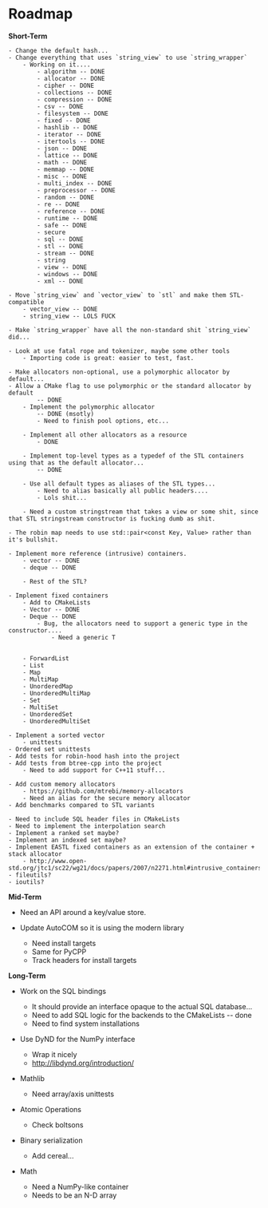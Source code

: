 # Roadmap

**Short-Term**

    - Change the default hash...
    - Change everything that uses `string_view` to use `string_wrapper`
        - Working on it....
            - algorithm -- DONE
            - allocator -- DONE
            - cipher -- DONE
            - collections -- DONE
            - compression -- DONE
            - csv -- DONE
            - filesystem -- DONE
            - fixed -- DONE
            - hashlib -- DONE
            - iterator -- DONE
            - itertools -- DONE
            - json -- DONE
            - lattice -- DONE
            - math -- DONE
            - memmap -- DONE
            - misc -- DONE
            - multi_index -- DONE
            - preprocessor -- DONE
            - random -- DONE
            - re -- DONE
            - reference -- DONE 
            - runtime -- DONE
            - safe -- DONE
            - secure
            - sql -- DONE
            - stl -- DONE
            - stream -- DONE
            - string
            - view -- DONE
            - windows -- DONE
            - xml -- DONE

    - Move `string_view` and `vector_view` to `stl` and make them STL-compatible
        - vector_view -- DONE
        - string_view -- LOLS FUCK

    - Make `string_wrapper` have all the non-standard shit `string_view` did...

    - Look at use fatal rope and tokenizer, maybe some other tools
        - Importing code is great: easier to test, fast.

    - Make allocators non-optional, use a polymorphic allocator by default...
    - Allow a CMake flag to use polymorphic or the standard allocator by default 
            -- DONE
        - Implement the polymorphic allocator
            -- DONE (msotly)
            - Need to finish pool options, etc...

        - Implement all other allocators as a resource
            - DONE

        - Implement top-level types as a typedef of the STL containers using that as the default allocator...   
            -- DONE

        - Use all default types as aliases of the STL types...
            - Need to alias basically all public headers....
            - Lols shit...

        - Need a custom stringstream that takes a view or some shit, since that STL stringstream constructor is fucking dumb as shit.

    - The robin map needs to use std::pair<const Key, Value> rather than it's bullshit.

    - Implement more reference (intrusive) containers.
        - vector -- DONE
        - deque -- DONE

        - Rest of the STL?

    - Implement fixed containers
        - Add to CMakeLists
        - Vector -- DONE
        - Deque -- DONE
            - Bug, the allocators need to support a generic type in the constructor....
                - Need a generic T


        - ForwardList
        - List
        - Map
        - MultiMap
        - UnorderedMap
        - UnorderedMultiMap
        - Set
        - MultiSet
        - UnorderedSet
        - UnorderedMultiSet

    - Implement a sorted vector
        - unittests
    - Ordered set unittests
    - Add tests for robin-hood hash into the project
    - Add tests from btree-cpp into the project
        - Need to add support for C++11 stuff...

    - Add custom memory allocators
        - https://github.com/mtrebi/memory-allocators
        - Need an alias for the secure memory allocator
    - Add benchmarks compared to STL variants

    - Need to include SQL header files in CMakeLists
    - Need to implement the interpolation search
    - Implement a ranked set maybe?
    - Implement an indexed set maybe?
    - Implement EASTL fixed containers as an extension of the container + stack allocator
        - http://www.open-std.org/jtc1/sc22/wg21/docs/papers/2007/n2271.html#intrusive_containers
    - fileutils?
    - ioutils?

**Mid-Term**

- Need an API around a key/value store.

- Update AutoCOM so it is using the modern library
    - Need install targets
    - Same for PyCPP
    - Track headers for install targets

**Long-Term**

- Work on the SQL bindings
    - It should provide an interface opaque to the actual SQL database...
    - Need to add SQL logic for the backends to the CMakeLists -- done
    - Need to find system installations

- Use DyND for the NumPy interface
    - Wrap it nicely
    - http://libdynd.org/introduction/

- Mathlib
    - Need array/axis unittests

- Atomic Operations
    - Check boltsons

- Binary serialization
    - Add cereal...

- Math
    - Need a NumPy-like container
    - Needs to be an N-D array
